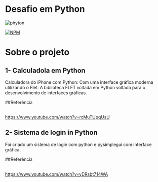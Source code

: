 
# Desafio em Python 
<img aligh= "center" alt="phyton" src="https://img.shields.io/badge/Python-14354C?style=for-the-badge&logo=python&logoColor=white"/>

[![NPM](https://img.shields.io/npm/l/react)](https://github.com/devsuperior/sds1-wmazoni/blob/master/LICENSE) 

# Sobre o projeto

## 1- Calculadola em Python 
Calculadora do iPhone com Python: Com uma interface gráfica moderna utilizando o Flet. 
A biblioteca  FLET voltada em Python voltada para o desenvolvimento de interfaces gráficas.

##Referência

<br> https://www.youtube.com/watch?v=rcMuTUpqUsU </br>

## 2- Sistema de login in Python
Foi criado um sistema de login com python e pysimplegui  com interface gráfica. 

##Referência

<br>https://www.youtube.com/watch?v=yDRsbt714WA </br>




